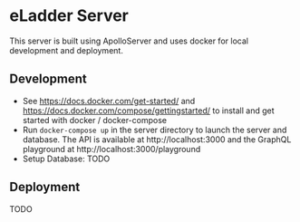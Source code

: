 # eLadder Server

This server is built using ApolloServer and uses docker for local development and deployment.

## Development

- See https://docs.docker.com/get-started/ and https://docs.docker.com/compose/gettingstarted/ to install and get started with docker / docker-compose
- Run `docker-compose up` in the server directory to launch the server and database. The API is available at http://localhost:3000 and the GraphQL playground at http://localhost:3000/playground
- Setup Database: TODO

## Deployment

TODO
